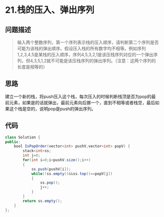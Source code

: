 
# 21.栈的压入、弹出序列

## 问题描述
> 输入两个整数序列，第一个序列表示栈的压入顺序，请判断第二个序列是否可能为该栈的弹出顺序。假设压入栈的所有数字均不相等。例如序列1,2,3,4,5是某栈的压入顺序，序列4,5,3,2,1是该压栈序列对应的一个弹出序列，但4,3,5,1,2就不可能是该压栈序列的弹出序列。（注意：这两个序列的长度是相等的）

## 思路
建立一个新的栈，将push压入这个栈，每次压入的时候判断栈顶是否为pop的最前元素，如果是的话就弹出，最前元素向后挪一个，直到不相等或者栈空，最后如果这个栈是空的，说明pop是push的弹出序列。
## 代码
```java
class Solution {
public:
    bool IsPopOrder(vector<int> pushV,vector<int> popV) {
        stack<int>ss;
        int j=0;
        for(int i=0;i<pushV.size();i++)
        {
            ss.push(pushV[i]);
            while(!ss.empty()&&ss.top()==popV[j])
            {
                ss.pop();
                j++;
            }
        }
        return ss.empty();
    }
};
```
